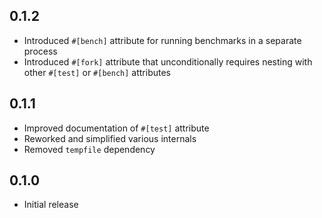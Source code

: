 0.1.2
-----
- Introduced `#[bench]` attribute for running benchmarks in a separate
  process
- Introduced `#[fork]` attribute that unconditionally requires nesting
  with other `#[test]` or `#[bench]` attributes


0.1.1
-----
- Improved documentation of `#[test]` attribute
- Reworked and simplified various internals
- Removed `tempfile` dependency


0.1.0
-----
- Initial release
